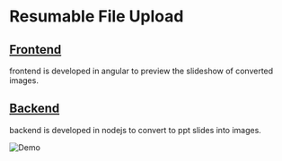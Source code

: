 # Resumable File Upload

## [Frontend](https://github.com/coderman401/resumable-file-upload/tree/master/frontend)
  frontend is developed in angular to preview the slideshow of converted images.
## [Backend](https://github.com/coderman401/resumable-file-upload/tree/master/backend)
  backend is developed in nodejs to convert to ppt slides into images.

![Demo](https://media.giphy.com/media/7OBhOlPYU77fRcxlRI/giphy.gif)

